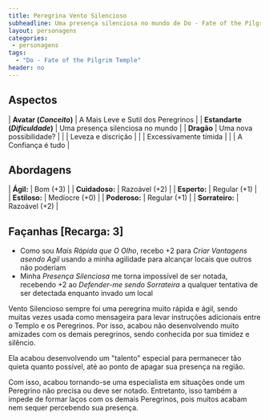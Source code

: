 ```yaml
---
title: Peregrina Vento Silencioso
subheadline: Uma presença silenciosa no mundo de Do - Fate of the Pilgrim Temple
layout: personagens
categories:
 - personagens
tags:
  - "Do - Fate of the Pilgrim Temple"
header: no
---
```


## Aspectos

| **Avatar (_Conceito_)**        | A Mais Leve e Sutil dos Peregrinos |
| **Estandarte (_Dificuldade_)** | Uma presença silenciosa no mundo   |
| **Dragão**                     | Uma nova possibilidade?            |
|                                | Leveza e discrição                 |
|                                | Excessivamente tímida              |
|                                | A Confiança é tudo                 |

## Abordagens 

| **Ágil:**       | Bom (+3) |
| **Cuidadoso:**  | Razoável (+2) |
| **Esperto:**    | Regular (+1) |
| **Estiloso:**   | Medíocre (+0) |
| **Poderoso:**   | Regular (+1) |
| **Sorrateiro:** | Razoável (+2) |

## Façanhas [Recarga: 3]


+ Como sou *Mais Rápida que O Olho*, recebo +2 para _Criar Vantagens asendo Agil_ usando a minha agilidade para alcançar locais que outros não poderiam 
+ Minha *Presença Silenciosa* me torna impossível de ser notada, recebendo +2 ao *Defender-me sendo Sorrateira* a qualquer tentativa de ser detectada enquanto invado um local

Vento Silencioso sempre foi uma peregrina muito rápida e ágil, sendo muitas vezes usada como mensageira para levar instruções adicionais entre o Templo e os Peregrinos. Por isso, acabou não desenvolvendo muito amizades com os demais peregrinos, sendo conhecida por sua timidez e silêncio. 

Ela acabou desenvolvendo um "talento" especial para permanecer tão quieta quanto possível, até ao ponto de apagar sua presença na região. 

Com isso, acabou tornando-se uma especialista em situações onde um Peregrino não precisa ou deve ser notado. Entretanto, isso também a impede de formar laços com os demais Peregrinos, pois muitos acabam nem sequer percebendo sua presença.
